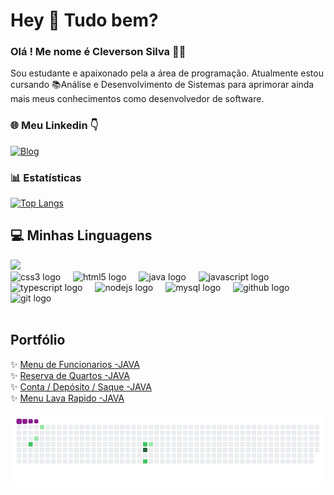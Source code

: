 
<h1 align="left">Hey 👋 Tudo bem?</h1>

### Olá ! Me nome é Cleverson Silva 👋😊

Sou estudante e apaixonado pela a área de programação. Atualmente estou cursando 📚Análise e Desenvolvimento de Sistemas para aprimorar ainda mais meus conhecimentos como desenvolvedor
de software.

### 🌐 Meu Linkedin 👇
[![Blog](https://img.shields.io/badge/LinkedIn-0077B5?style=for-the-badge&logo=linkedin&logoColor=white)](www.linkedin.com/in/cleverson-silva-correia) 


### 📊 Estatísticas
[![Top Langs](https://github-readme-stats.vercel.app/api/top-langs/?username=cleverson07&layout=donut)](https://github.com/cleverson07/github-readme-stats)



## 💻 Minhas Linguagens

<div align="left">
<a href=https://www.gifs-animados.net><img src=https://www.gifs-animados.net/desenho/desenho71.gif></a><br>
  <img src="https://cdn.jsdelivr.net/gh/devicons/devicon/icons/css3/css3-original.svg" height="40" alt="css3 logo"  />
  <img width="12" />
  <img src="https://cdn.jsdelivr.net/gh/devicons/devicon/icons/html5/html5-original.svg" height="40" alt="html5 logo"  />
  <img width="12" />
  <img src="https://cdn.jsdelivr.net/gh/devicons/devicon/icons/java/java-original.svg" height="40" alt="java logo"  />
  <img width="12" />
  <img src="https://cdn.jsdelivr.net/gh/devicons/devicon/icons/javascript/javascript-original.svg" height="40" alt="javascript logo"  />
  <img width="12" />
  <img src="https://cdn.jsdelivr.net/gh/devicons/devicon/icons/typescript/typescript-original.svg" height="40" alt="typescript logo"  />
  <img width="12" />
  <img src="https://cdn.jsdelivr.net/gh/devicons/devicon/icons/nodejs/nodejs-original.svg" height="40" alt="nodejs logo"  />
  <img width="12" />
  <img src="https://cdn.jsdelivr.net/gh/devicons/devicon/icons/mysql/mysql-original.svg" height="40" alt="mysql logo"  />
  <img width="12" />
  <img src="https://cdn.jsdelivr.net/gh/devicons/devicon/icons/github/github-original.svg" height="40" alt="github logo"  />
  <img width="12" />
  <img src="https://cdn.jsdelivr.net/gh/devicons/devicon/icons/git/git-original.svg" height="40" alt="git logo"  />
</div>
 <br>
 
<h2 align="left">Portfólio</h2>

✨ [Menu de Funcionarios -JAVA](https://github.com/cleverson07/Menu-de-funcionarios)<br>
✨ [Reserva de Quartos -JAVA](https://github.com/cleverson07/Reserva-de-quartos)<br>
✨ [Conta / Depósito / Saque -JAVA](https://github.com/cleverson07/Conta-dep-sito-saque)<br>
✨ [Menu Lava Rapido -JAVA](https://github.com/cleverson07/CadastroLavaRapido)<br>


![snake gif](https://github.com/cleverson07/cleverson07/blob/output/github-contribution-grid-snake.gif)

